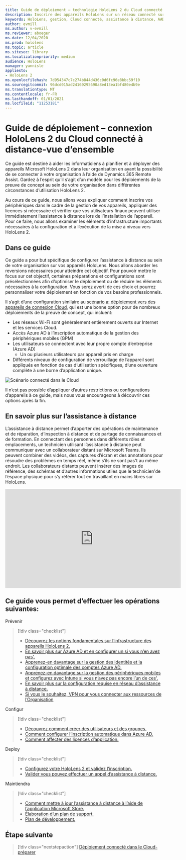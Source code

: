 ```yaml
---
title: Guide de déploiement – technologie HoloLens 2 du Cloud connecté à Remote Assist-vue d’ensemble
description: Inscrire des appareils HoloLens sur un réseau connecté sur le Cloud
keywords: HoloLens, gestion, Cloud connecté, assistance à distance, AAD, Azure AD, GPM, gestion des appareils mobiles
author: evmill
ms.author: v-evmill
ms.reviewer: aboeger
ms.date: 12/04/2020
ms.prod: hololens
ms.topic: article
ms.sitesec: library
ms.localizationpriority: medium
audience: HoloLens
manager: yannisle
appliesto:
- HoloLens 2
ms.openlocfilehash: 7d954347c7c274b844d436c0d6fc96e8bbc59f10
ms.sourcegitcommit: 96dcd015ad24169295690a8ed13ea1bf480e4b9e
ms.translationtype: MT
ms.contentlocale: fr-FR
ms.lasthandoff: 01/01/2021
ms.locfileid: "11253181"
---
```

# Guide de déploiement – connexion HoloLens 2 du Cloud connecté à distance-vue d’ensemble

Ce guide est destiné à aider les informaticiens à planifier et à déployer des appareils Microsoft HoloLens 2 dans leur organisation en ayant la possibilité de se connecter à votre organisation à l’aide de Dynamics 365 Remote Assist. Gardez à l’esprit qu’il s’agit d’un modèle pour les déploiements de la preuve de concept au sein de votre organisation dans différentes circonstances d’utilisation HoloLens 2.

Au cours de ce guide, nous allons vous expliquer comment inscrire vos périphériques dans le cadre de la gestion de vos appareils, appliquer des licences si nécessaire et vérifier que vos utilisateurs finaux peuvent utiliser immédiatement l’assistance à distance lors de l’installation de l’appareil. Pour ce faire, nous allons examiner les éléments d’infrastructure importants nécessaires à la configuration et à l’exécution de la mise à niveau vers HoloLens 2.

## Dans ce guide

Ce guide a pour but spécifique de configurer l’assistance à distance au sein de votre organisation sur vos appareils HoloLens. Nous allons aborder les reversions nécessaires pour atteindre cet objectif. Pour pouvoir mettre le focus sur cet objectif, certaines préparations et configurations sont présélectionnées afin d’optimiser le déploiement ou de réduire les éléments nécessaires à la configuration. Vous serez averti de ces choix et pourrez personnaliser votre déploiement en fonction de vos besoins professionnels.

Il s’agit d’une configuration similaire au [scénario a: déploiement vers des appareils de connexion Cloud](https://docs.microsoft.com/hololens/common-scenarios#scenario-a), qui est une bonne option pour de nombreux déploiements de la preuve de concept, qui incluent:

- Les réseaux Wi-Fi sont généralement entièrement ouverts sur Internet et les services Cloud.
- Accès Azure AD à l’inscription automatique de la gestion des périphériques mobiles (GPM)
- Les utilisateurs se connectent avec leur propre compte d’entreprise (Azure AD)
  - Un ou plusieurs utilisateurs par appareil pris en charge
- Différents niveaux de configuration de verrouillage de l’appareil sont appliqués en fonction de cas d’utilisation spécifiques, d’une ouverture complète à une borne d’application unique.

![Scénario connecté dans le Cloud](./images/cloud-connected-deployment-chart.png)

Il n’est pas possible d’appliquer d’autres restrictions ou configurations d’appareils à ce guide, mais nous vous encourageons à découvrir ces options après la fin.

## En savoir plus sur l’assistance à distance

L’assistance à distance permet d’apporter des opérations de maintenance et de réparation, d’inspection à distance et de partage de connaissances et de formation. En connectant des personnes dans différents rôles et emplacements, un technicien utilisant l’assistance à distance peut communiquer avec un collaborateur distant sur Microsoft Teams. Ils peuvent combiner des vidéos, des captures d’écran et des annotations pour résoudre des problèmes en temps réel, même s’ils ne sont pas&#39;t au même endroit. Les collaborateurs distants peuvent insérer des images de référence, des schémas et d’autres informations utiles que le technicien&#39;de l’espace physique pour s’y référer tout en travaillant en mains libres sur HoloLens.

<iframe width="560" height="315" src="https://www.youtube.com/embed/d3YT8j0yYl0" frameborder="0" allow="accelerometer; autoplay; clipboard-write; encrypted-media; gyroscope; picture-in-picture" allowfullscreen></iframe>

## Ce guide vous permet d’effectuer les opérations suivantes:

Prévenir

> [!div class="checklist"]
> - [Découvrez les notions fondamentales sur l’infrastructure des appareils HoloLens 2.](hololens2-cloud-connected-prepare.md#infrastructure-essentials)
> - [En savoir plus sur Azure AD et en configurer un si vous n’en avez pas&#39;.](hololens2-cloud-connected-prepare.md#azure-active-directory)
> - [Apprenez-en davantage sur la gestion des identités et la configuration optimale des comptes Azure AD.](hololens2-cloud-connected-prepare.md#identity-management)
> - [Apprenez-en davantage sur la gestion des périphériques mobiles et configurez avec Intune si vous n’avez pas encore l’un de ces&#39;.](hololens2-cloud-connected-prepare.md#mobile-device-management)
> - [En savoir plus sur la configuration requise en réseau d’assistance à distance.](hololens2-cloud-connected-prepare.md#network)
> - [Si vous le souhaitez, VPN pour vous connecter aux ressources de l’Organisation](/hololens2-cloud-connected-prepare.md#optional-connect-your-hololens-to-vpn)

Configur

> [!div class="checklist"]
> - [Découvrez comment créer des utilisateurs et des groupes.](hololens2-cloud-connected-configure.md#azure-users-and-groups)
> - [Comment configurer l’inscription automatique dans Azure AD.](hololens2-cloud-connected-configure.md#auto-enrollment-on-hololens-2)
> - [Comment affecter des licences d’application.](hololens2-cloud-connected-configure.md#application-licenses)

Deploy

> [!div class="checklist"]
> - [Configurez votre HoloLens 2 et validez l’inscription.](hololens2-cloud-connected-deploy.md#enrollment-validation)
> - [Valider vous pouvez effectuer un appel d’assistance à distance.](hololens2-cloud-connected-deploy.md#remote-assist-call-validation)

Maintiendra

> [!div class="checklist"]
> - [Comment mettre à jour l’assistance à distance à l’aide de l’application Microsoft Store.](hololens2-cloud-connected-maintain.md#updates)
> - [Élaboration d’un plan de support.](hololens2-cloud-connected-maintain.md#support-plan)
> - [Plan de développement.](hololens2-cloud-connected-maintain.md#development-plan)

## Étape suivante

> [!div class="nextstepaction"]
> [Déploiement connecté dans le Cloud-préparer](hololens2-cloud-connected-prepare.md)

